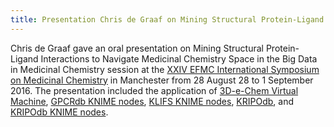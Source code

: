 ```yaml
---
title: Presentation Chris de Graaf on Mining Structural Protein-Ligand Interactions to Navigate Medicinal Chemistry Space at EFMC-ISMC 2016
---
```


Chris de Graaf gave an oral presentation on Mining Structural Protein-Ligand Interactions to Navigate Medicinal Chemistry Space in the Big Data in Medicinal Chemistry session at the [XXIV EFMC International Symposium on Medicinal Chemistry](http://www.ldorganisation.com/v2/produits.php?langue=english&cle_menus=1238915829&cle_data=1360153405&output=4) in Manchester from 28 August 28 to 1 September 2016. The presentation included the application of [3D-e-Chem Virtual Machine](https://3d-e-chem.github.io/3D-e-Chem-VM/), [GPCRdb KNIME nodes](https://github.com/3D-e-Chem/knime-gpcrdb), [KLIFS KNIME nodes](https://github.com/3D-e-Chem/knime-klifs), [KRIPOdb](https://github.com/3D-e-Chem/knime-kripodb), and [KRIPOdb KNIME nodes](https://github.com/3D-e-Chem/knime-kripodb).
